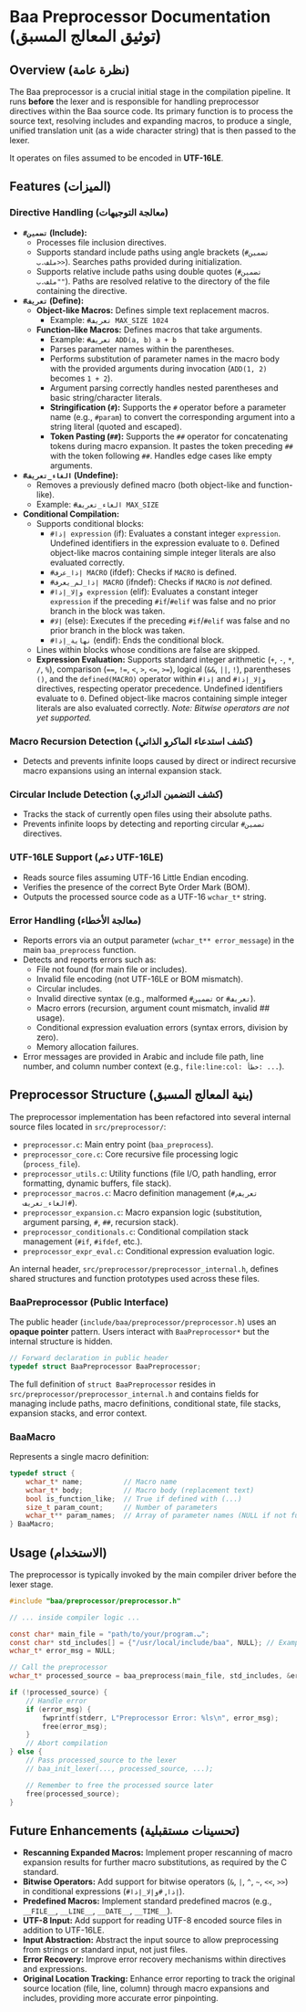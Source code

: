 # Baa Preprocessor Documentation (توثيق المعالج المسبق)

## Overview (نظرة عامة)

The Baa preprocessor is a crucial initial stage in the compilation pipeline. It runs **before** the lexer and is responsible for handling preprocessor directives within the Baa source code. Its primary function is to process the source text, resolving includes and expanding macros, to produce a single, unified translation unit (as a wide character string) that is then passed to the lexer.

It operates on files assumed to be encoded in **UTF-16LE**.

## Features (الميزات)

### Directive Handling (معالجة التوجيهات)

- **`#تضمين` (Include):**
    - Processes file inclusion directives.
    - Supports standard include paths using angle brackets (`#تضمين <ملف.ب>`). Searches paths provided during initialization.
    - Supports relative include paths using double quotes (`#تضمين "ملف.ب"`). Paths are resolved relative to the directory of the file containing the directive.
- **`#تعريف` (Define):**
    - **Object-like Macros:** Defines simple text replacement macros.
        - Example: `#تعريف MAX_SIZE 1024`
    - **Function-like Macros:** Defines macros that take arguments.
        - Example: `#تعريف ADD(a, b) a + b`
        - Parses parameter names within the parentheses.
        - Performs substitution of parameter names in the macro body with the provided arguments during invocation (`ADD(1, 2)` becomes `1 + 2`).
        - Argument parsing correctly handles nested parentheses and basic string/character literals.
        - **Stringification (`#`):** Supports the `#` operator before a parameter name (e.g., `#param`) to convert the corresponding argument into a string literal (quoted and escaped).
        - **Token Pasting (`##`):** Supports the `##` operator for concatenating tokens during macro expansion. It pastes the token preceding `##` with the token following `##`. Handles edge cases like empty arguments.
- **`#الغاء_تعريف` (Undefine):**
    - Removes a previously defined macro (both object-like and function-like).
    - Example: `#الغاء_تعريف MAX_SIZE`
- **Conditional Compilation:**
    - Supports conditional blocks:
        - `#إذا expression` (if): Evaluates a constant integer `expression`. Undefined identifiers in the expression evaluate to `0`. Defined object-like macros containing simple integer literals are also evaluated correctly.
        - `#إذا_عرف MACRO` (ifdef): Checks if `MACRO` is defined.
        - `#إذا_لم_يعرف MACRO` (ifndef): Checks if `MACRO` is *not* defined.
        - `#وإلا_إذا expression` (elif): Evaluates a constant integer `expression` if the preceding `#if`/`#elif` was false and no prior branch in the block was taken.
        - `#إلا` (else): Executes if the preceding `#if`/`#elif` was false and no prior branch in the block was taken.
        - `#نهاية_إذا` (endif): Ends the conditional block.
    - Lines within blocks whose conditions are false are skipped.
    - **Expression Evaluation:** Supports standard integer arithmetic (`+`, `-`, `*`, `/`, `%`), comparison (`==`, `!=`, `<`, `>`, `<=`, `>=`), logical (`&&`, `||`, `!`), parentheses `()`, and the `defined(MACRO)` operator within `#إذا` and `#وإلا_إذا` directives, respecting operator precedence. Undefined identifiers evaluate to `0`. Defined object-like macros containing simple integer literals are also evaluated correctly. *Note: Bitwise operators are not yet supported.*

### Macro Recursion Detection (كشف استدعاء الماكرو الذاتي)
- Detects and prevents infinite loops caused by direct or indirect recursive macro expansions using an internal expansion stack.

### Circular Include Detection (كشف التضمين الدائري)

- Tracks the stack of currently open files using their absolute paths.
- Prevents infinite loops by detecting and reporting circular `#تضمين` directives.

### UTF-16LE Support (دعم UTF-16LE)

- Reads source files assuming UTF-16 Little Endian encoding.
- Verifies the presence of the correct Byte Order Mark (BOM).
- Outputs the processed source code as a UTF-16 `wchar_t*` string.

### Error Handling (معالجة الأخطاء)

- Reports errors via an output parameter (`wchar_t** error_message`) in the main `baa_preprocess` function.
- Detects and reports errors such as:
    - File not found (for main file or includes).
    - Invalid file encoding (not UTF-16LE or BOM mismatch).
    - Circular includes.
    - Invalid directive syntax (e.g., malformed `#تضمين` or `#تعريف`).
    - Macro errors (recursion, argument count mismatch, invalid ## usage).
    - Conditional expression evaluation errors (syntax errors, division by zero).
    - Memory allocation failures.
- Error messages are provided in Arabic and include file path, line number, and column number context (e.g., `file:line:col: خطأ: ...`).

## Preprocessor Structure (بنية المعالج المسبق)

The preprocessor implementation has been refactored into several internal source files located in `src/preprocessor/`:
- `preprocessor.c`: Main entry point (`baa_preprocess`).
- `preprocessor_core.c`: Core recursive file processing logic (`process_file`).
- `preprocessor_utils.c`: Utility functions (file I/O, path handling, error formatting, dynamic buffers, file stack).
- `preprocessor_macros.c`: Macro definition management (`#تعريف`, `#الغاء_تعريف`).
- `preprocessor_expansion.c`: Macro expansion logic (substitution, argument parsing, `#`, `##`, recursion stack).
- `preprocessor_conditionals.c`: Conditional compilation stack management (`#if`, `#ifdef`, etc.).
- `preprocessor_expr_eval.c`: Conditional expression evaluation logic.

An internal header, `src/preprocessor/preprocessor_internal.h`, defines shared structures and function prototypes used across these files.

### BaaPreprocessor (Public Interface)

The public header (`include/baa/preprocessor/preprocessor.h`) uses an **opaque pointer** pattern. Users interact with `BaaPreprocessor*` but the internal structure is hidden.

```c
// Forward declaration in public header
typedef struct BaaPreprocessor BaaPreprocessor;
```
The full definition of `struct BaaPreprocessor` resides in `src/preprocessor/preprocessor_internal.h` and contains fields for managing include paths, macro definitions, conditional state, file stacks, expansion stacks, and error context.

### BaaMacro

Represents a single macro definition:

```c
typedef struct {
    wchar_t* name;          // Macro name
    wchar_t* body;          // Macro body (replacement text)
    bool is_function_like;  // True if defined with (...)
    size_t param_count;     // Number of parameters
    wchar_t** param_names;  // Array of parameter names (NULL if not function-like)
} BaaMacro;
```

## Usage (الاستخدام)

The preprocessor is typically invoked by the main compiler driver before the lexer stage.

```c
#include "baa/preprocessor/preprocessor.h"

// ... inside compiler logic ...

const char* main_file = "path/to/your/program.ب";
const char* std_includes[] = {"/usr/local/include/baa", NULL}; // Example include paths
wchar_t* error_msg = NULL;

// Call the preprocessor
wchar_t* processed_source = baa_preprocess(main_file, std_includes, &error_msg);

if (!processed_source) {
    // Handle error
    if (error_msg) {
        fwprintf(stderr, L"Preprocessor Error: %ls\n", error_msg);
        free(error_msg);
    }
    // Abort compilation
} else {
    // Pass processed_source to the lexer
    // baa_init_lexer(..., processed_source, ...);

    // Remember to free the processed source later
    free(processed_source);
}
```

## Future Enhancements (تحسينات مستقبلية)

- **Rescanning Expanded Macros:** Implement proper rescanning of macro expansion results for further macro substitutions, as required by the C standard.
- **Bitwise Operators:** Add support for bitwise operators (`&`, `|`, `^`, `~`, `<<`, `>>`) in conditional expressions (`#إذا`, `#وإلا_إذا`).
- **Predefined Macros:** Implement standard predefined macros (e.g., `__FILE__`, `__LINE__`, `__DATE__`, `__TIME__`).
- **UTF-8 Input:** Add support for reading UTF-8 encoded source files in addition to UTF-16LE.
- **Input Abstraction:** Abstract the input source to allow preprocessing from strings or standard input, not just files.
- **Error Recovery:** Improve error recovery mechanisms within directives and expressions.
- **Original Location Tracking:** Enhance error reporting to track the original source location (file, line, column) through macro expansions and includes, providing more accurate error pinpointing.
